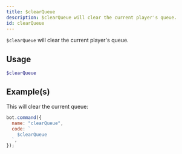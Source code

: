 ```yaml
---
title: $clearQueue
description: $clearQueue will clear the current player's queue.
id: clearQueue
---
```


`$clearQueue` will clear the current player's queue.

## Usage

```php
$clearQueue
```

## Example(s)

This will clear the current queue:

```javascript
bot.command({
  name: "clearQueue",
  code: `
    $clearQueue
  `,
});
```
